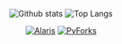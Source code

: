 <div align="center">


![Github stats](https://github-readme-stats.vercel.app/api?username=joshfaust&show_icons=true&theme=synthwave&count_private=true)
![Top Langs](https://github-readme-stats.vercel.app/api/top-langs/?username=joshfaust&theme=synthwave&layout=compact)

[![Alaris](https://github-readme-stats.vercel.app/api/pin/?username=joshfaust&repo=Alaris&theme=synthwave)](https://github.com/joshfaust/Alaris)
[![PyForks](https://github-readme-stats.vercel.app/api/pin/?username=joshfaust&repo=PyForks&theme=synthwave)](https://github.com/joshfaust/PyForks)

</div>


